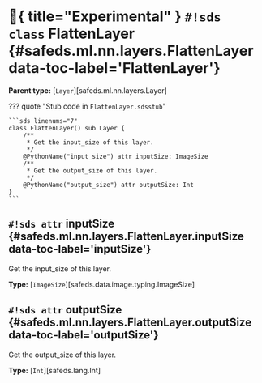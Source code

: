 # :test_tube:{ title="Experimental" } `#!sds class` FlattenLayer {#safeds.ml.nn.layers.FlattenLayer data-toc-label='FlattenLayer'}

**Parent type:** [`Layer`][safeds.ml.nn.layers.Layer]

??? quote "Stub code in `FlattenLayer.sdsstub`"

    ```sds linenums="7"
    class FlattenLayer() sub Layer {
        /**
         * Get the input_size of this layer.
         */
        @PythonName("input_size") attr inputSize: ImageSize
        /**
         * Get the output_size of this layer.
         */
        @PythonName("output_size") attr outputSize: Int
    }
    ```

## `#!sds attr` inputSize {#safeds.ml.nn.layers.FlattenLayer.inputSize data-toc-label='inputSize'}

Get the input_size of this layer.

**Type:** [`ImageSize`][safeds.data.image.typing.ImageSize]

## `#!sds attr` outputSize {#safeds.ml.nn.layers.FlattenLayer.outputSize data-toc-label='outputSize'}

Get the output_size of this layer.

**Type:** [`Int`][safeds.lang.Int]
